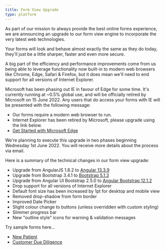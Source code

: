```yaml
---
title: Form View Upgrade
type: platform
---
```


As part of our mission to always provide the best online forms experience, we are announcing an upgrade to our form view engine to incorporate the very latest web technologies.

Your forms will look and behave almost exactly the same as they do today, they'll just be a little sharper, faster and even more secure.

A big part of the efficiency and performance improvements come from us being able to leverage functionality now built-in to modern web browsers like Chrome, Edge, Safari & Firefox, but it does mean we'll need to end support for all versions of Internet Explorer.

Microsoft has been phasing out IE in favour of Edge for some time. It's currently running at ~0.5% global use, and will be officially retired by Microsoft on 15 June 2022. Any users that do access your forms with IE will be presented with the following message:

* Our forms require a modern web browser to run.
* Internet Explorer has been retired by Microsoft, please upgrade using the link below.
* [Get Started with Microsoft Edge](https://go.microsoft.com/fwlink/?linkid=2192466)

We're planning to execute this upgrade in two phases beginning Wednesday 1st June 2022. You will receive more details about the process via email.

Here is a summary of the technical changes in our form view upgrade:

* Upgrade from AngularJS 1.8.2 to [Angular 13.3.9](https://angular.io/)
* Upgrade from Bootstrap 3.4.1 to [Bootstrap 5.1.3](https://getbootstrap.com/)
* Upgrade from Angular UI Bootstrap 2.5.0 to [Angular Bootstrap 12.1.2](https://ng-bootstrap.github.io/#/home)
* Drop support for all versions of Internet Explorer
* Default font size has been increased by 1pt for desktop and mobile view
* Removed drop-shadow from form border
* Improved Date Picker
* Slight colour change to buttons (unless overridden with custom styling)
* Slimmer progress bar
* New "outline style" icons for warning & validation messages

Try sample forms here...

* [New Patient](https://fba.formsbyair.com/forms/new-patient)
* [Customer Due Diligence](https://financialservices.formsbyair.com/forms/cdd)